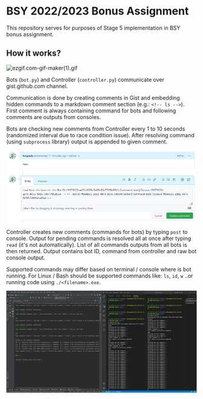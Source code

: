 # BSY 2022/2023 Bonus Assignment
This repository serves for purposes of Stage 5 implementation in BSY bonus assignment.

## How it works?

![ezgif.com-gif-maker(1).gif](..%2F..%2F..%2F..%2F..%2FDownloads%2Fezgif.com-gif-maker%281%29.gif)

Bots (`bot.py`) and Controller (`controller.py`) communicate over gist.github.com channel.

Communication is done by creating comments in Gist and embedding hidden commands to a markdown
comment section (e.g.: `<!-- ls -->`). First comment is always containing command for bots
and following comments are outputs from consoles.

Bots are checking new comments from Controller every 1 to 10 seconds (randomized interval due to race
condition issue). After resolving command (using `subprocess` library) output is appended to given comment.

![img.png](comment_screenshot.png)

Controller creates new comments (commands for bots) by typing `post` to console. Output for pending commands 
is resolved all at once after typing `read` (it's not automatically). List of all
commands outputs from all bots is then returned. Output contains bot ID, command from controller and
raw bot console output.

Supported commands may differ based on terminal / console where is bot running. For Linux / Bash
should be supported commands like: `ls`, `id`, `w` ..or running code using `./<filename>.exe`.

![img.png](consoles_screenshot.png)










